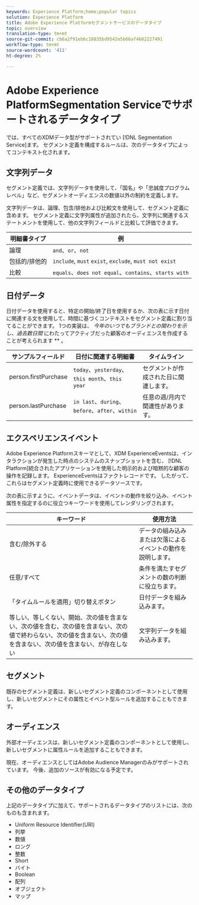 ```yaml
---
keywords: Experience Platform;home;popular topics
solution: Experience Platform
title: Adobe Experience Platformセグメントサービスのデータタイプ
topic: overview
translation-type: tm+mt
source-git-commit: cb6a2f91eb6c18835bd9542e5b66af4682227491
workflow-type: tm+mt
source-wordcount: '411'
ht-degree: 2%

---
```



# Adobe Experience PlatformSegmentation Serviceでサポートされるデータタイプ

では、すべてのXDMデータ型がサポートされてい [!DNL Segmentation Service]ます。 セグメント定義を構成するルールは、次のデータタイプによってコンテキスト化されます。

## 文字列データ

セグメント定義では、文字列データを使用して、「国名」や「忠誠度プログラムレベル」など、セグメントオーディエンスの数値以外の制約を定義します。

文字列データは、論理、包含/排他および比較文を使用して、セグメント定義に含めます。 セグメント定義に文字列属性が追加されたら、文字列に関連するステートメントを使用して、他の文字列フィールドと比較して評価できます。

| 明細書タイプ | 例 |
| -------------- | -------- |
| 論理 | `and`、`or`、`not` |
| 包括的/排他的 | `include`, `must` `exist`, `exclude`, `must not exist` |
| 比較 | `equals`、`does not equal`、`contains`、`starts with` |

## 日付データ

日付データを使用すると、特定の開始/終了日を使用するか、次の表に示す日付に関連する文を使用して、時間に基づくコンテキストをセグメント定義に割り当てることができます。 1つの実装は、 *今年のいつでもブランドとの関わりを示し、過去数日間* にわたってアクティブだった顧客のオーディエンスを作成することが考えられます ** 。

| サンプルフィールド | 日付に関連する明細書 | タイムライン |
| ------------- | ------------------------ | --------- |
| person.firstPurchase | `today`、`yesterday`、`this month`、`this year` | セグメントが作成された日に関連します。 |
| person.lastPurchase | `in last`、`during`、`before`、`after`、`within` | 任意の週/月内で関連性があります。 |

## エクスペリエンスイベント

Adobe Experience Platformスキーマとして、XDM ExperienceEventsは、インタラクションが発生した時点のシステムのスナップショットを含む、 [!DNL Platform]統合されたアプリケーションを使用した明示的および暗黙的な顧客の操作を記録します。 ExperienceEventsはファクトレコードです。 したがって、これらはセグメント定義時に使用できるデータソースです。

次の表に示すように、イベントデータは、イベントの動作を絞り込み、イベント属性を指定するのに役立つキーワードを使用してレンダリングされます。

| キーワード | 使用方法 |
| ------- | --- |
| 含む/除外する | データの組み込みまたは欠落によるイベントの動作を説明します。 |
| 任意/すべて | 条件を満たすセグメントの数の判断に役立ちます。 |
| 「タイムルールを適用」切り替えボタン | 日付データを組み込みます。 |
| 等しい、等しくない、開始、次の値を含まない、次の値を含む、次の値を含まない、次の値で終わらない、次の値を含まない、次の値を含まない、次の値を含まない、が存在しない | 文字列データを組み込みます。 |

## セグメント

既存のセグメント定義は、新しいセグメント定義のコンポーネントとして使用し、新しいセグメントにその属性とイベント型ルールを追加することもできます。

## オーディエンス

外部オーディエンスは、新しいセグメント定義のコンポーネントとして使用し、新しいセグメントに属性ルールを追加することもできます。

現在、オーディエンスとしてはAdobe Audience Managerのみがサポートされています。 今後、追加のソースが有効になる予定です。

## その他のデータタイプ

上記のデータタイプに加えて、サポートされるデータタイプのリストには、次のものも含まれます。

- Uniform Resource Identifier(URI)
- 列挙
- 数値
- ロング
- 整数
- Short
- バイト
- Boolean
- 配列
- オブジェクト
- マップ
